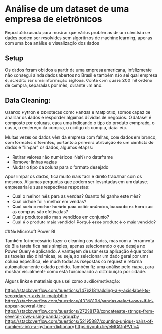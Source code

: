 # Análise de um dataset de uma empresa de eletrônicos 
Repositório usado para mostrar que vários problemas de um cientista de dados podem ser resolvidos sem algoritmos de machine learning, apenas com uma boa análise e visualização dos dados

## Setup

Os dados foram obtidos a partir de uma empresa americana, infelizmente não consegui ainda dados abertos no Brasil e também não sei qual empresa é, acredito ser uma informação sigilosa. Conta com quase 200 mil ordens de compra, separadas por mês, durante um ano.

## Data Cleaning:

Usando Python e bibliotecas como Pandas e Matplotlib, somos capaz de analisar os dados e responder algumas dúvidas de negócios. O dataset é composto por colunas, cada uma indicando o tipo do produto comprado, o custo, o endereço da compra, o código da compra, data, etc.

Muitas vezes os dados vêm da empresa com falhas, com dados em branco, com formatos diferentes, portanto a primeira atribuição de um cientista de dados é "limpar" os dados, algumas etapas:
- Retirar valores não numéricos (NaN) no dataframe 
- Remover linhas vazias
- Mudar o tipo da coluna para o formato desejado

Após limpar os dados, fica muito mais fácil e direto trabalhar com os mesmos. Algumas perguntas que podem ser levantadas em um dataset empresarial e suas respectivas respostas:
- Qual o melhor mês para as vendas? Quanto foi ganho este mês?
- Qual cidade foi a melhor em vendas?
- Qual seria o melhor horário para exibir anúncios, baseado na hora que as compras são efetivadas?
- Quais produtos são mais vendidos em conjunto?
- Qual é o produto mais vendido? Porquê esse produto é o mais vendido?

##No Microsoft Power BI

Também foi necessário fazer o cleaning dos dados, mas com a ferramenta de BI a tarefa fica mais simples, apenas selecionando o que deseja no Power Query e aplicando. A vantagem de usar essa aplicação é que todas as tabelas são dinâmicas, ou seja, ao selecionar um dado geral por uma coluna específica, ele muda todas as rsepostas do request e retorna automaticamente o dado pedido. Também fiz uma análise pelo mapa, para mostrar visualmente como está funcionando a distribuição por cidade.

Alguns links e materiais que usei como auxílio/motivação:

https://stackoverflow.com/questions/14762181/adding-a-y-axis-label-to-secondary-y-axis-in-matplotlib
https://stackoverflow.com/questions/43348194/pandas-select-rows-if-id-appear-several-time
https://stackoverflow.com/questions/27298178/concatenate-strings-from-several-rows-using-pandas-groupby
https://stackoverflow.com/questions/52195887/counting-unique-pairs-of-numbers-into-a-python-dictionary
https://youtu.be/eMOA1pPVUc4